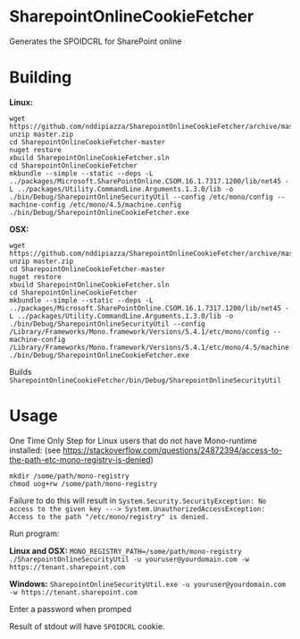 # SharepointOnlineCookieFetcher
Generates the SPOIDCRL for SharePoint online

# Building

**Linux:**
```
wget https://github.com/nddipiazza/SharepointOnlineCookieFetcher/archive/master.zip
unzip master.zip
cd SharepointOnlineCookieFetcher-master
nuget restore
xbuild SharepointOnlineCookieFetcher.sln
cd SharepointOnlineCookieFetcher
mkbundle --simple --static --deps -L ../packages/Microsoft.SharePointOnline.CSOM.16.1.7317.1200/lib/net45 -L ../packages/Utility.CommandLine.Arguments.1.3.0/lib -o ./bin/Debug/SharepointOnlineSecurityUtil --config /etc/mono/config --machine-config /etc/mono/4.5/machine.config ./bin/Debug/SharepointOnlineCookieFetcher.exe
```

**OSX:**
```
wget https://github.com/nddipiazza/SharepointOnlineCookieFetcher/archive/master.zip
unzip master.zip
cd SharepointOnlineCookieFetcher-master
nuget restore
xbuild SharepointOnlineCookieFetcher.sln
cd SharepointOnlineCookieFetcher
mkbundle --simple --static --deps -L ../packages/Microsoft.SharePointOnline.CSOM.16.1.7317.1200/lib/net45 -L ../packages/Utility.CommandLine.Arguments.1.3.0/lib -o ./bin/Debug/SharepointOnlineSecurityUtil --config /Library/Frameworks/Mono.framework/Versions/5.4.1/etc/mono/config --machine-config /Library/Frameworks/Mono.framework/Versions/5.4.1/etc/mono/4.5/machine.config ./bin/Debug/SharepointOnlineCookieFetcher.exe
```

Builds `SharepointOnlineCookieFetcher/bin/Debug/SharepointOnlineSecurityUtil`

# Usage

One Time Only Step for Linux users that do not have Mono-runtime installed: (see https://stackoverflow.com/questions/24872394/access-to-the-path-etc-mono-registry-is-denied)

```
mkdir /some/path/mono-registry
chmod uog+rw /some/path/mono-registry
```

Failure to do this will result in `System.Security.SecurityException: No access to the given key ---> System.UnauthorizedAccessException: Access to the path "/etc/mono/registry" is denied.`

Run program:

**Linux and OSX:**
`MONO_REGISTRY_PATH=/some/path/mono-registry ./SharepointOnlineSecurityUtil -u youruser@yourdomain.com -w https://tenant.sharepoint.com`

**Windows:**
`SharepointOnlineSecurityUtil.exe -u youruser@yourdomain.com -w https://tenant.sharepoint.com`

Enter a password when promped

Result of stdout will have `SPOIDCRL` cookie.

